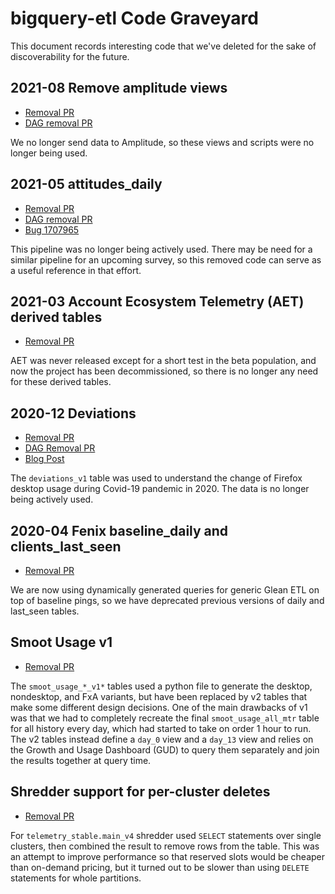 # bigquery-etl Code Graveyard

This document records interesting code that we've deleted for the sake of discoverability for the future.

## 2021-08 Remove amplitude views

- [Removal PR](https://github.com/mozilla/bigquery-etl/pull/2279)
- [DAG removal PR](https://github.com/mozilla/telemetry-airflow/pull/1328)

We no longer send data to Amplitude, so these views and scripts were
no longer being used.

## 2021-05 attitudes_daily

- [Removal PR](https://github.com/mozilla/bigquery-etl/pull/2003)
- [DAG removal PR](https://github.com/mozilla/telemetry-airflow/pull/1299)
- [Bug 1707965](https://bugzilla.mozilla.org/show_bug.cgi?id=)

This pipeline was no longer being actively used. There may be need for
a similar pipeline for an upcoming survey, so this removed code can
serve as a useful reference in that effort.

## 2021-03 Account Ecosystem Telemetry (AET) derived tables

- [Removal PR](https://github.com/mozilla/bigquery-etl/pull/1894)

AET was never released except for a short test in the beta population,
and now the project has been decommissioned, so there is no longer
any need for these derived tables.

## 2020-12 Deviations

- [Removal PR](https://github.com/mozilla/bigquery-etl/pull/2005)
- [DAG Removal PR](https://github.com/mozilla/bigquery-etl/pull/1637)
- [Blog Post](https://blog.mozilla.org/data/2020/03/30/opening-data-to-understand-social-distancing/)

The `deviations_v1` table was used to understand the change of Firefox
desktop usage during Covid-19 pandemic in 2020. The data is no longer being
actively used.

## 2020-04 Fenix baseline_daily and clients_last_seen

- [Removal PR](https://github.com/mozilla/bigquery-etl/pull/925)

We are now using dynamically generated queries for generic Glean
ETL on top of baseline pings, so we have deprecated previous versions
of daily and last_seen tables.

## Smoot Usage v1

- [Removal PR](https://github.com/mozilla/bigquery-etl/pull/460)

The `smoot_usage_*_v1*` tables used a python file to generate the desktop,
nondesktop, and FxA variants, but have been replaced by v2 tables that make
some different design decisions. One of the main drawbacks of v1 was that
we had to completely recreate the final `smoot_usage_all_mtr` table for all
history every day, which had started to take on order 1 hour to run. The
v2 tables instead define a `day_0` view and a `day_13` view and relies on
the Growth and Usage Dashboard (GUD) to query them separately and join the
results together at query time.

## Shredder support for per-cluster deletes

- [Removal PR](https://github.com/mozilla/bigquery-etl/pull/733)

For `telemetry_stable.main_v4` shredder used `SELECT` statements over single
clusters, then combined the result to remove rows from the table. This was an
attempt to improve performance so that reserved slots would be cheaper than
on-demand pricing, but it turned out to be slower than using `DELETE`
statements for whole partitions.
